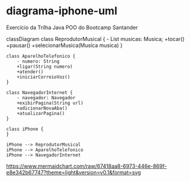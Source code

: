 # diagrama-iphone-uml
Exercício da Trilha Java POO do Bootcamp Santander

classDiagram
    class ReprodutorMusical {
        - List musicas: Musica;
        +tocar()
        +pausar()
        +selecionarMusica(Musica musica)
    }

    class AparelhoTelefonico {
        - numero: String
        +ligar(String numero)
        +atender()
        +iniciarCorreioVoz()
    }

    class NavegadorInternet {
        - navegador: Navegador
        +exibirPagina(String url)
        +adicionarNovaAba()
        +atualizarPagina()
    }

    class iPhone {
    }

    iPhone --> ReprodutorMusical
    iPhone --> AparelhoTelefonico
    iPhone --> NavegadorInternet

https://www.mermaidchart.com/raw/67418aa8-6973-446e-869f-e8e342b67747?theme=light&version=v0.1&format=svg
